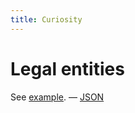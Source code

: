 ```yaml
---
title: Curiosity
---
```


# Legal entities

See [example](/views/entity/one.json). — [JSON](/data/one.json)
